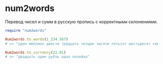 # num2words

Перевод чисел и сумм в русскую пропись с корректными склонениями.

```ruby
require "num2words"

Num2words.to_words(1_234_567)
# => "один миллион двести тридцать четыре тысячи пятьсот шестьдесят семь"

Num2words.to_currency(21.01)
# => "двадцать один рубль одна копейка"
```
